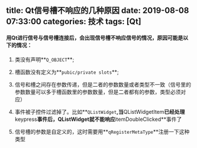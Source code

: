 title: Qt信号槽不响应的几种原因
date: 2019-08-08 07:33:00
categories: 技术
tags: [Qt]
---
#### 用Qt进行信号与信号槽连接后，会出现信号槽不响应信号的情况，原因可能是以下的情况：

1. 类没有声明**`Q_OBJECT`**;

2. 槽函数没有定义为**`pubic/private slots`**;

3. 信号和槽之间存在参数传递，但是二者的参数数量或者类型不一致（信号里的参数数量可以多于槽函数里的参数数量，但是二者都有的参数，类型必须对应）

4. 事件被子控件过滤掉了。比如**`QListWidget`**,当**QListWidgetItem**已经处理**keypress**事件后，**QListWidget**就不能响应**itemDoubleClicked**事件了

5. 信号槽的参数是自定义的，这时需要用**`qRegisterMetaType`**注册一下这种类型